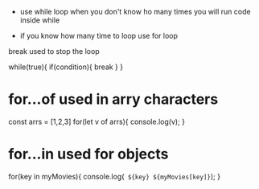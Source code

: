 - use while loop when you don't know ho many times you will run code inside while 

- if you know how many time to loop use for loop

break  used to stop the loop

while(true){
    if(condition){
        break
    }
}

# for...of  used in arry characters

 const arrs =  [1,2,3]
for(let v of arrs){
    console.log(v);
}

# for...in used for objects

for(key in myMovies){
    console.log(` ${key} ${myMovies[key]}`);
}
